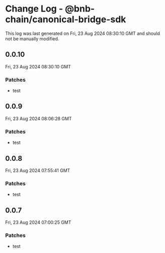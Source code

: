 # Change Log - @bnb-chain/canonical-bridge-sdk

This log was last generated on Fri, 23 Aug 2024 08:30:10 GMT and should not be manually modified.

## 0.0.10
Fri, 23 Aug 2024 08:30:10 GMT

### Patches

- test

## 0.0.9
Fri, 23 Aug 2024 08:06:28 GMT

### Patches

- test

## 0.0.8
Fri, 23 Aug 2024 07:55:41 GMT

### Patches

- test

## 0.0.7
Fri, 23 Aug 2024 07:00:25 GMT

### Patches

- test

